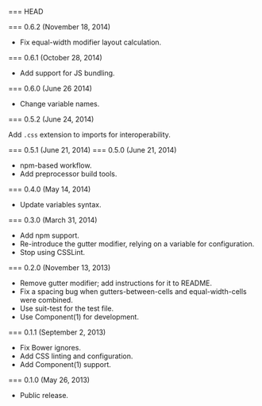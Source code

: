 === HEAD

=== 0.6.2 (November 18, 2014)

* Fix equal-width modifier layout calculation.

=== 0.6.1 (October 28, 2014)

* Add support for JS bundling.

=== 0.6.0 (June 26 2014)

* Change variable names.

=== 0.5.2 (June 24, 2014)

Add `.css` extension to imports for interoperability.

=== 0.5.1 (June 21, 2014)
=== 0.5.0 (June 21, 2014)

* npm-based workflow.
* Add preprocessor build tools.

=== 0.4.0 (May 14, 2014)

* Update variables syntax.

=== 0.3.0 (March 31, 2014)

* Add npm support.
* Re-introduce the gutter modifier, relying on a variable for configuration.
* Stop using CSSLint.

=== 0.2.0 (November 13, 2013)

* Remove gutter modifier; add instructions for it to README.
* Fix a spacing bug when gutters-between-cells and equal-width-cells were combined.
* Use suit-test for the test file.
* Use Component(1) for development.

=== 0.1.1 (September 2, 2013)

* Fix Bower ignores.
* Add CSS linting and configuration.
* Add Component(1) support.

=== 0.1.0 (May 26, 2013)

* Public release.
